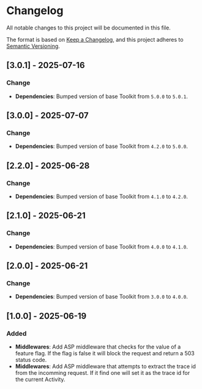 # Changelog

All notable changes to this project will be documented in this file.

The format is based on [Keep a Changelog](https://keepachangelog.com/en/1.1.0/), and this project adheres to [Semantic Versioning](https://semver.org/spec/v2.0.0.html).

## [3.0.1] - 2025-07-16

### Change

- **Dependencies**: Bumped version of base Toolkit from `5.0.0` to `5.0.1`.

## [3.0.0] - 2025-07-07

### Change

- **Dependencies**: Bumped version of base Toolkit from `4.2.0` to `5.0.0`.

## [2.2.0] - 2025-06-28

### Change

- **Dependencies**: Bumped version of base Toolkit from `4.1.0` to `4.2.0`.

## [2.1.0] - 2025-06-21

### Change

- **Dependencies**: Bumped version of base Toolkit from `4.0.0` to `4.1.0`.

## [2.0.0] - 2025-06-21

### Change

- **Dependencies**: Bumped version of base Toolkit from `3.0.0` to `4.0.0`.

## [1.0.0] - 2025-06-19

### Added

- **Middlewares**: Add ASP middleware that checks for the value of a feature flag. If the flag is false it will block the request and return a 503 status code.
- **Middlewares**: Add ASP middleware that attempts to extract the trace id from the incomming request. If it find one will set it as the trace id for the current Activity.
